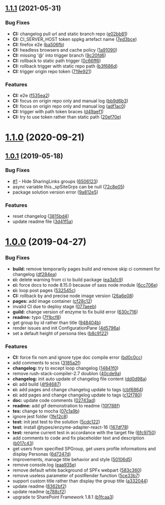 ## [1.1.1](https://gitlab.lsonline.fr/SharePoint/sp-dev-fx-webparts/group-people/compare/v1.1.0...v1.1.1) (2021-05-31)


### Bug Fixes

* **CI:** changelog pull url and static branch repo ([e02bb81](https://gitlab.lsonline.fr/SharePoint/sp-dev-fx-webparts/group-people/commit/e02bb81fbf4d00379c8e8a583ea971ac983e5796))
* **CI:** CI_SERVER_HOST token sppkg artefact name ([7ed3bce](https://gitlab.lsonline.fr/SharePoint/sp-dev-fx-webparts/group-people/commit/7ed3bce55ec161c56fbc265621f91ed0e528bd0f))
* **CI:** firefox e2e ([ba506fb](https://gitlab.lsonline.fr/SharePoint/sp-dev-fx-webparts/group-people/commit/ba506fbe494df04753f1d273f77316ed329050f7))
* **CI:** headless browsers and cache policy ([1a91090](https://gitlab.lsonline.fr/SharePoint/sp-dev-fx-webparts/group-people/commit/1a91090a6768d2ac7682693b8b984c3c771aee69))
* **CI:** missing '@' into trigger branch ([9c20fd6](https://gitlab.lsonline.fr/SharePoint/sp-dev-fx-webparts/group-people/commit/9c20fd63841a24b19b5ff00cbc9d28de4df9fcc5))
* **CI:** rollback to static path trigger ([0c66ff6](https://gitlab.lsonline.fr/SharePoint/sp-dev-fx-webparts/group-people/commit/0c66ff66e810649169a24fbc7131f36e44d77fcc))
* **CI:** rollback trigger with static repo path ([b3f686d](https://gitlab.lsonline.fr/SharePoint/sp-dev-fx-webparts/group-people/commit/b3f686d1af5fd7cb338bf5db5696949389780a61))
* **CI:** trigger origin repo token ([719e921](https://gitlab.lsonline.fr/SharePoint/sp-dev-fx-webparts/group-people/commit/719e92134bc1ca3628bf9ec8e53803e6ae851604))


### Features

* **CI:** e2e ([f535ea2](https://gitlab.lsonline.fr/SharePoint/sp-dev-fx-webparts/group-people/commit/f535ea20d40aa98d3c6448f81e8affcf45db6de2))
* **CI:** focus on origin repo only and manual log ([bb9d6b3](https://gitlab.lsonline.fr/SharePoint/sp-dev-fx-webparts/group-people/commit/bb9d6b3dce5f47eca06aa4bbfb0164d865fd77c5))
* **CI:** focus on origin repo only and manual log ([adf1ac0](https://gitlab.lsonline.fr/SharePoint/sp-dev-fx-webparts/group-people/commit/adf1ac0c38a03fc7689debf40d3c194e4ea4ccb4))
* **CI:** trigger with path token braces ([d49aef1](https://gitlab.lsonline.fr/SharePoint/sp-dev-fx-webparts/group-people/commit/d49aef159c29d5273e9c186c625589c12b47b0d3))
* **CI:** try to use token rather than static path ([20ef70e](https://gitlab.lsonline.fr/SharePoint/sp-dev-fx-webparts/group-people/commit/20ef70ed6488b616803d3c788084d09461fc4605))



# [1.1.0](https://gitlab.lsonline.fr/SharePoint/sp-dev-fx-webparts/group-people/compare/v1.0.1...v1.1.0) (2020-09-21)



## [1.0.1](https://gitlab.lsonline.fr/SharePoint/sp-dev-fx-webparts/group-people/compare/v1.0.0...v1.0.1) (2019-05-18)


### Bug Fixes

* [#1](https://gitlab.lsonline.fr/SharePoint/sp-dev-fx-webparts/group-people/issues/1) - Hide SharingLinks groups ([6506123](https://gitlab.lsonline.fr/SharePoint/sp-dev-fx-webparts/group-people/commit/6506123))
* async variable this._spSiteGrps can be null ([72c8e05](https://gitlab.lsonline.fr/SharePoint/sp-dev-fx-webparts/group-people/commit/72c8e05))
* package solution version error ([9a812e5](https://gitlab.lsonline.fr/SharePoint/sp-dev-fx-webparts/group-people/commit/9a812e5))


### Features

* reset changelog ([3815bd4](https://gitlab.lsonline.fr/SharePoint/sp-dev-fx-webparts/group-people/commit/3815bd4))
* update readme file ([3d41f5a](https://gitlab.lsonline.fr/SharePoint/sp-dev-fx-webparts/group-people/commit/3d41f5a))



# [1.0.0](https://gitlab.lsonline.fr/SharePoint/sp-dev-fx-webparts/group-people/compare/948404b...v1.0.0) (2019-04-27)


### Bug Fixes

* **build:** remove temporarily pages build and remove skip ci comment for changelog ([df284ea](https://gitlab.lsonline.fr/SharePoint/sp-dev-fx-webparts/group-people/commit/df284ea))
* **ci:** delete warning from ci to build package ([ea3a1c9](https://gitlab.lsonline.fr/SharePoint/sp-dev-fx-webparts/group-people/commit/ea3a1c9))
* **ci:** force docs to node 8.15.0 because of sass node module ([6cc706e](https://gitlab.lsonline.fr/SharePoint/sp-dev-fx-webparts/group-people/commit/6cc706e))
* **ci:** loop post pages ([532545c](https://gitlab.lsonline.fr/SharePoint/sp-dev-fx-webparts/group-people/commit/532545c))
* **CI:** rollback by and precise node image version ([26a6e08](https://gitlab.lsonline.fr/SharePoint/sp-dev-fx-webparts/group-people/commit/26a6e08))
* **pages:** add image container ([cf28c12](https://gitlab.lsonline.fr/SharePoint/sp-dev-fx-webparts/group-people/commit/cf28c12))
* invalid CI due to deploy stage ([077aeeb](https://gitlab.lsonline.fr/SharePoint/sp-dev-fx-webparts/group-people/commit/077aeeb))
* **guild:** change version of enzyme to fix build error ([630c716](https://gitlab.lsonline.fr/SharePoint/sp-dev-fx-webparts/group-people/commit/630c716))
* **readme:** typo ([7f1bcf8](https://gitlab.lsonline.fr/SharePoint/sp-dev-fx-webparts/group-people/commit/7f1bcf8))
* get group by id rather than title ([948404b](https://gitlab.lsonline.fr/SharePoint/sp-dev-fx-webparts/group-people/commit/948404b))
* render issues and init ConfigurationPane ([4d5796a](https://gitlab.lsonline.fr/SharePoint/sp-dev-fx-webparts/group-people/commit/4d5796a))
* set a default height of persona tiles ([b8c9122](https://gitlab.lsonline.fr/SharePoint/sp-dev-fx-webparts/group-people/commit/b8c9122))


### Features

* **CI:** force fix nom and ignore type doc compile error ([bd0c0cc](https://gitlab.lsonline.fr/SharePoint/sp-dev-fx-webparts/group-people/commit/bd0c0cc))
* add comments to scss ([3185a2f](https://gitlab.lsonline.fr/SharePoint/sp-dev-fx-webparts/group-people/commit/3185a2f))
* **changelog:** try to except loop changelog ([14841f0](https://gitlab.lsonline.fr/SharePoint/sp-dev-fx-webparts/group-people/commit/14841f0))
* remove rush-stack-compiler-2.7 doublon ([40cde9a](https://gitlab.lsonline.fr/SharePoint/sp-dev-fx-webparts/group-people/commit/40cde9a))
* **changelog:** init auto update of changelog file content ([dd0d98a](https://gitlab.lsonline.fr/SharePoint/sp-dev-fx-webparts/group-people/commit/dd0d98a))
* **ci:** add build ([4f94687](https://gitlab.lsonline.fr/SharePoint/sp-dev-fx-webparts/group-people/commit/4f94687))
* **ci:** add pages and change changelog update to tags ([cbf6864](https://gitlab.lsonline.fr/SharePoint/sp-dev-fx-webparts/group-people/commit/cbf6864))
* **ci:** add pages and change changelog update to tags ([c12f780](https://gitlab.lsonline.fr/SharePoint/sp-dev-fx-webparts/group-people/commit/c12f780))
* **doc:** update code comments ([02743ad](https://gitlab.lsonline.fr/SharePoint/sp-dev-fx-webparts/group-people/commit/02743ad))
* **readme:** add gif demonstration to readme ([10f788f](https://gitlab.lsonline.fr/SharePoint/sp-dev-fx-webparts/group-people/commit/10f788f))
* **tes:** change to mocha ([07c1a9b](https://gitlab.lsonline.fr/SharePoint/sp-dev-fx-webparts/group-people/commit/07c1a9b))
* ignore jest folder ([1fe12c8](https://gitlab.lsonline.fr/SharePoint/sp-dev-fx-webparts/group-people/commit/1fe12c8))
* **test:** init jest test to the solution ([5cdc122](https://gitlab.lsonline.fr/SharePoint/sp-dev-fx-webparts/group-people/commit/5cdc122))
* **test:** install @types/enzyme-adapter-react-16 ([167df78](https://gitlab.lsonline.fr/SharePoint/sp-dev-fx-webparts/group-people/commit/167df78))
* **test:** rename current test in accordance with the target file ([6fc9750](https://gitlab.lsonline.fr/SharePoint/sp-dev-fx-webparts/group-people/commit/6fc9750))
* add comments to code and fix placeholder text and description ([b017c43](https://gitlab.lsonline.fr/SharePoint/sp-dev-fx-webparts/group-people/commit/b017c43))
* get users from specified SPGroup, get users profile informations and display Personas ([6d7247d](https://gitlab.lsonline.fr/SharePoint/sp-dev-fx-webparts/group-people/commit/6d7247d))
* improvements, manage title behavior and style ([50106d5](https://gitlab.lsonline.fr/SharePoint/sp-dev-fx-webparts/group-people/commit/50106d5))
* remove console.log ([eaa935e](https://gitlab.lsonline.fr/SharePoint/sp-dev-fx-webparts/group-people/commit/eaa935e))
* remove default white background of SPFx webpart ([583c360](https://gitlab.lsonline.fr/SharePoint/sp-dev-fx-webparts/group-people/commit/583c360))
* remove useless parameter of postRender function ([5ce33b7](https://gitlab.lsonline.fr/SharePoint/sp-dev-fx-webparts/group-people/commit/5ce33b7))
* support custom title rather than display the group title ([a332044](https://gitlab.lsonline.fr/SharePoint/sp-dev-fx-webparts/group-people/commit/a332044))
* update readme ([8362bf2](https://gitlab.lsonline.fr/SharePoint/sp-dev-fx-webparts/group-people/commit/8362bf2))
* update readme ([e788cf2](https://gitlab.lsonline.fr/SharePoint/sp-dev-fx-webparts/group-people/commit/e788cf2))
* upgrade to SharePoint Framework 1.8.1 ([b1fcaa3](https://gitlab.lsonline.fr/SharePoint/sp-dev-fx-webparts/group-people/commit/b1fcaa3))



